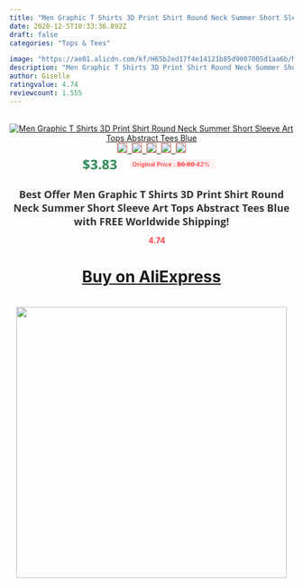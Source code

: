 ```yaml
---
title: "Men Graphic T Shirts 3D Print Shirt Round Neck Summer Short Sleeve Art Tops Abstract Tees Blue"
date: 2020-12-5T10:33:36.892Z
draft: false
categories: "Tops & Tees"

image: "https://ae01.alicdn.com/kf/H65b2ed17f4e14121b85d9007005d1aa6b/Men-Graphic-T-Shirts-3D-Print-Shirt-Round-Neck-Summer-Short-Sleeve-Art-Tops-Abstract-Tees.jpg"
description: "Men Graphic T Shirts 3D Print Shirt Round Neck Summer Short Sleeve Art Tops Abstract Tees Blue"
author: Giselle
ratingvalue: 4.74
reviewcount: 1.555
---
```

<br>
<div style="text-align: center;">
<a href="https://s.click.aliexpress.com/e/_Aq94pP" target="_blank" rel="nofollow noopener noreferrer"><img alt="Men Graphic T Shirts 3D Print Shirt Round Neck Summer Short Sleeve Art Tops Abstract Tees Blue" class="magnifier-image" src="https://ae01.alicdn.com/kf/H65b2ed17f4e14121b85d9007005d1aa6b/Men-Graphic-T-Shirts-3D-Print-Shirt-Round-Neck-Summer-Short-Sleeve-Art-Tops-Abstract-Tees.jpg_640x640.jpg">
<br>
<img style="border:1px solid salmon" src="https://ae01.alicdn.com/kf/H65b2ed17f4e14121b85d9007005d1aa6b/Men-Graphic-T-Shirts-3D-Print-Shirt-Round-Neck-Summer-Short-Sleeve-Art-Tops-Abstract-Tees.jpg_120x120.jpg">&nbsp;&nbsp;<img style="border:1px solid salmon" src="https://ae01.alicdn.com/kf/Hfcd804a21b9d461a997a7dd1de6a3d13B/Men-Graphic-T-Shirts-3D-Print-Shirt-Round-Neck-Summer-Short-Sleeve-Art-Tops-Abstract-Tees.jpg_120x120.jpg">&nbsp;&nbsp;<img style="border:1px solid salmon" src="_120x120.jpg">&nbsp;&nbsp;<img style="border:1px solid salmon" src="_120x120.jpg">&nbsp;&nbsp;<img style="border:1px solid salmon" src="_120x120.jpg"></a></div><br0>
<div style="text-align: center;"><span style="background-color: white; border: 0px; box-sizing: border-box; color: seagreen; display: inline-block; font-family: &quot;open sans&quot; , &quot;arial&quot; , &quot;helvetica&quot; , sans-serif , &quot;heiti&quot;; font-size: 24px; font-stretch: inherit; font-weight: 700; line-height: inherit; margin: 0px 10px 0px 0px; padding: 0px; vertical-align: middle;">$3.83 </span>
<span style="background: rgb(255 , 241 , 241); border-radius: 3px; border: 0px; box-sizing: border-box; color: #ff4747; display: inline-block; font-family: inherit; font-size: 12px; font-stretch: inherit; font-style: inherit; font-variant: inherit; font-weight: 600; line-height: inherit; margin: 0px; padding: 2px 5px; transform: scale(0.9); vertical-align: middle;">Original Price : <b style="text-decoration: line-through;">$6.60 </b> 42%&nbsp;&nbsp;</span></div>
<h1 style="color: #333333; display: inline-block; font-family: &quot;open sans&quot; , &quot;arial&quot; , &quot;helvetica&quot; , sans-serif , &quot;heiti&quot;; font-size: 18px; font-stretch: inherit; font-weight: 700; text-align: center;">Best Offer Men Graphic T Shirts 3D Print Shirt Round Neck Summer Short Sleeve Art Tops Abstract Tees Blue with FREE Worldwide Shipping!</h1>
<div style="color: #ff4747; text-align: center;">
<img src="https://4.bp.blogspot.com/-M0ZcTcb-5uY/XleCXlxnR4I/AAAAAAAAAEc/OrjgMkXV1oMQFaCRZj5HQwOCBcu3w1FegCPcBGAYYCw/s1600/star.png" style="height: 15px;">&nbsp;<b>4.74</b></div>
<div class="button_cont" align="center"><a class="buynow_a" href="https://s.click.aliexpress.com/e/_Aq94pP" target="_blank" rel="nofollow noopener noreferrer"><H1>Buy on AliExpress</H1></a></div><br>
<div class="separator" style="clear: both; text-align: center;">
<img src="https://lh3.googleusercontent.com/-pTy5HemUv9M/XlePHvY0dAI/AAAAAAAAAE4/0nX5iRUoIWY8eMW9Dpxeirr157OZliDIgCLcBGAsYHQ/s1600/badge.gif" width="480">
</div>

